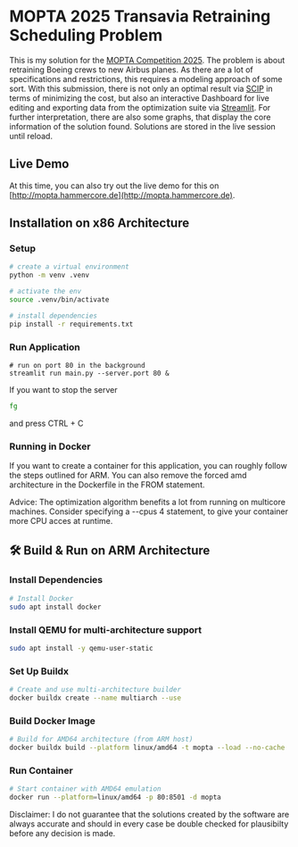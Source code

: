 # MOPTA 2025 Transavia Retraining Scheduling Problem

This is my solution for the [MOPTA Competition 2025](https://coral.ise.lehigh.edu/mopta2025/competition/). The problem is about retraining Boeing crews to new Airbus planes. As there are a lot of specifications and restrictions, this requires a modeling approach of some sort.
With this submission, there is not only an optimal result via [SCIP](https://www.scipopt.org) in terms of minimizing the cost, but also an interactive Dashboard for live editing and exporting data from the optimization suite via [Streamlit](https://streamlit.io/). For further interpretation, there are also some graphs, that display the core information of the solution found. Solutions are stored in the live session until reload.

## Live Demo

At this time, you can also try out the live demo for this on [http://mopta.hammercore.de](http://mopta.hammercore.de).


## Installation on x86 Architecture

### Setup

```bash
# create a virtual environment
python -m venv .venv

# activate the env
source .venv/bin/activate

# install dependencies
pip install -r requirements.txt
```

### Run Application

```
# run on port 80 in the background
streamlit run main.py --server.port 80 &
```

If you want to stop the server

```bash
fg
```

and press CTRL + C

### Running in Docker

If you want to create a container for this application, you can roughly follow the steps outlined for ARM.
You can also remove the forced amd architecture in the Dockerfile in the FROM statement.

Advice: The optimization algorithm benefits a lot from running on multicore machines. Consider specifying a --cpus 4 statement, to give your container more CPU acces at runtime.


## 🛠  Build & Run on ARM Architecture

### Install Dependencies
```bash
# Install Docker
sudo apt install docker
```

### Install QEMU for multi-architecture support
```bash
sudo apt install -y qemu-user-static
```

### Set Up Buildx
```bash
# Create and use multi-architecture builder
docker buildx create --name multiarch --use
```

### Build Docker Image
```bash
# Build for AMD64 architecture (from ARM host)
docker buildx build --platform linux/amd64 -t mopta --load --no-cache .
```

### Run Container
```bash
# Start container with AMD64 emulation
docker run --platform=linux/amd64 -p 80:8501 -d mopta
```

Disclaimer: I do not guarantee that the solutions created by the software are always accurate and should in every case be double checked for plausibilty before any decision is made.
